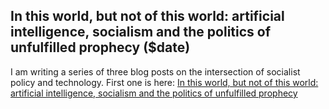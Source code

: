 In this world, but not of this world: artificial intelligence, socialism and the politics of unfulfilled prophecy ($date)
-------------
I am writing a series of three blog posts on the intersection of socialist policy and technology.
First one is here:
[In this world, but not of this world: artificial intelligence, socialism and the politics of unfulfilled prophecy](./world.html)
